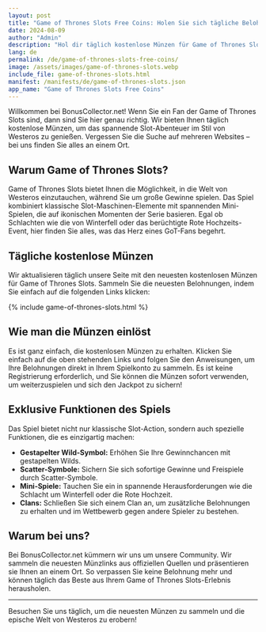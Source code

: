 ```yaml
---
layout: post
title: "Game of Thrones Slots Free Coins: Holen Sie sich tägliche Belohnungen"
date: 2024-08-09
author: "Admin"
description: "Hol dir täglich kostenlose Münzen für Game of Thrones Slots! Entdecke die besten Links, um GOT Slots Free Coins zu sammeln und dein Spielerlebnis zu verbessern."
lang: de
permalink: /de/game-of-thrones-slots-free-coins/
image: /assets/images/game-of-thrones-slots.webp
include_file: game-of-thrones-slots.html
manifest: /manifests/de/game-of-thrones-slots.json
app_name: "Game of Thrones Slots Free Coins"
---
```


Willkommen bei BonusCollector.net! Wenn Sie ein Fan der Game of Thrones Slots sind, dann sind Sie hier genau richtig. Wir bieten Ihnen täglich kostenlose Münzen, um das spannende Slot-Abenteuer im Stil von Westeros zu genießen. Vergessen Sie die Suche auf mehreren Websites – bei uns finden Sie alles an einem Ort.

## Warum Game of Thrones Slots?

Game of Thrones Slots bietet Ihnen die Möglichkeit, in die Welt von Westeros einzutauchen, während Sie um große Gewinne spielen. Das Spiel kombiniert klassische Slot-Maschinen-Elemente mit spannenden Mini-Spielen, die auf ikonischen Momenten der Serie basieren. Egal ob Schlachten wie die von Winterfell oder das berüchtigte Rote Hochzeits-Event, hier finden Sie alles, was das Herz eines GoT-Fans begehrt.

## Tägliche kostenlose Münzen

Wir aktualisieren täglich unsere Seite mit den neuesten kostenlosen Münzen für Game of Thrones Slots. Sammeln Sie die neuesten Belohnungen, indem Sie einfach auf die folgenden Links klicken:

{% include game-of-thrones-slots.html %}

## Wie man die Münzen einlöst

Es ist ganz einfach, die kostenlosen Münzen zu erhalten. Klicken Sie einfach auf die oben stehenden Links und folgen Sie den Anweisungen, um Ihre Belohnungen direkt in Ihrem Spielkonto zu sammeln. Es ist keine Registrierung erforderlich, und Sie können die Münzen sofort verwenden, um weiterzuspielen und sich den Jackpot zu sichern!

## Exklusive Funktionen des Spiels

Das Spiel bietet nicht nur klassische Slot-Action, sondern auch spezielle Funktionen, die es einzigartig machen:

- **Gestapelter Wild-Symbol:** Erhöhen Sie Ihre Gewinnchancen mit gestapelten Wilds.
- **Scatter-Symbole:** Sichern Sie sich sofortige Gewinne und Freispiele durch Scatter-Symbole.
- **Mini-Spiele:** Tauchen Sie ein in spannende Herausforderungen wie die Schlacht um Winterfell oder die Rote Hochzeit.
- **Clans:** Schließen Sie sich einem Clan an, um zusätzliche Belohnungen zu erhalten und im Wettbewerb gegen andere Spieler zu bestehen.

## Warum bei uns?

Bei BonusCollector.net kümmern wir uns um unsere Community. Wir sammeln die neuesten Münzlinks aus offiziellen Quellen und präsentieren sie Ihnen an einem Ort. So verpassen Sie keine Belohnung mehr und können täglich das Beste aus Ihrem Game of Thrones Slots-Erlebnis herausholen.

---

Besuchen Sie uns täglich, um die neuesten Münzen zu sammeln und die epische Welt von Westeros zu erobern!